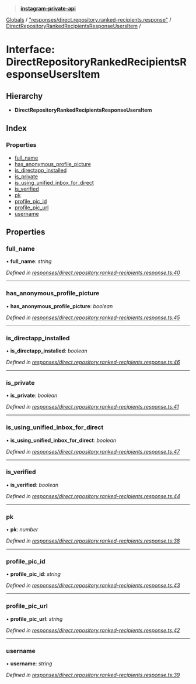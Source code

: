> **[instagram-private-api](../README.md)**

[Globals](../README.md) / ["responses/direct.repository.ranked-recipients.response"](../modules/_responses_direct_repository_ranked_recipients_response_.md) / [DirectRepositoryRankedRecipientsResponseUsersItem](_responses_direct_repository_ranked_recipients_response_.directrepositoryrankedrecipientsresponseusersitem.md) /

# Interface: DirectRepositoryRankedRecipientsResponseUsersItem

## Hierarchy

- **DirectRepositoryRankedRecipientsResponseUsersItem**

## Index

### Properties

- [full_name](_responses_direct_repository_ranked_recipients_response_.directrepositoryrankedrecipientsresponseusersitem.md#full_name)
- [has_anonymous_profile_picture](_responses_direct_repository_ranked_recipients_response_.directrepositoryrankedrecipientsresponseusersitem.md#has_anonymous_profile_picture)
- [is_directapp_installed](_responses_direct_repository_ranked_recipients_response_.directrepositoryrankedrecipientsresponseusersitem.md#is_directapp_installed)
- [is_private](_responses_direct_repository_ranked_recipients_response_.directrepositoryrankedrecipientsresponseusersitem.md#is_private)
- [is_using_unified_inbox_for_direct](_responses_direct_repository_ranked_recipients_response_.directrepositoryrankedrecipientsresponseusersitem.md#is_using_unified_inbox_for_direct)
- [is_verified](_responses_direct_repository_ranked_recipients_response_.directrepositoryrankedrecipientsresponseusersitem.md#is_verified)
- [pk](_responses_direct_repository_ranked_recipients_response_.directrepositoryrankedrecipientsresponseusersitem.md#pk)
- [profile_pic_id](_responses_direct_repository_ranked_recipients_response_.directrepositoryrankedrecipientsresponseusersitem.md#profile_pic_id)
- [profile_pic_url](_responses_direct_repository_ranked_recipients_response_.directrepositoryrankedrecipientsresponseusersitem.md#profile_pic_url)
- [username](_responses_direct_repository_ranked_recipients_response_.directrepositoryrankedrecipientsresponseusersitem.md#username)

## Properties

### full_name

• **full_name**: _string_

_Defined in [responses/direct.repository.ranked-recipients.response.ts:40](https://github.com/realinstadude/instagram-private-api/blob/4ae8fec/src/responses/direct.repository.ranked-recipients.response.ts#L40)_

---

### has_anonymous_profile_picture

• **has_anonymous_profile_picture**: _boolean_

_Defined in [responses/direct.repository.ranked-recipients.response.ts:45](https://github.com/realinstadude/instagram-private-api/blob/4ae8fec/src/responses/direct.repository.ranked-recipients.response.ts#L45)_

---

### is_directapp_installed

• **is_directapp_installed**: _boolean_

_Defined in [responses/direct.repository.ranked-recipients.response.ts:46](https://github.com/realinstadude/instagram-private-api/blob/4ae8fec/src/responses/direct.repository.ranked-recipients.response.ts#L46)_

---

### is_private

• **is_private**: _boolean_

_Defined in [responses/direct.repository.ranked-recipients.response.ts:41](https://github.com/realinstadude/instagram-private-api/blob/4ae8fec/src/responses/direct.repository.ranked-recipients.response.ts#L41)_

---

### is_using_unified_inbox_for_direct

• **is_using_unified_inbox_for_direct**: _boolean_

_Defined in [responses/direct.repository.ranked-recipients.response.ts:47](https://github.com/realinstadude/instagram-private-api/blob/4ae8fec/src/responses/direct.repository.ranked-recipients.response.ts#L47)_

---

### is_verified

• **is_verified**: _boolean_

_Defined in [responses/direct.repository.ranked-recipients.response.ts:44](https://github.com/realinstadude/instagram-private-api/blob/4ae8fec/src/responses/direct.repository.ranked-recipients.response.ts#L44)_

---

### pk

• **pk**: _number_

_Defined in [responses/direct.repository.ranked-recipients.response.ts:38](https://github.com/realinstadude/instagram-private-api/blob/4ae8fec/src/responses/direct.repository.ranked-recipients.response.ts#L38)_

---

### profile_pic_id

• **profile_pic_id**: _string_

_Defined in [responses/direct.repository.ranked-recipients.response.ts:43](https://github.com/realinstadude/instagram-private-api/blob/4ae8fec/src/responses/direct.repository.ranked-recipients.response.ts#L43)_

---

### profile_pic_url

• **profile_pic_url**: _string_

_Defined in [responses/direct.repository.ranked-recipients.response.ts:42](https://github.com/realinstadude/instagram-private-api/blob/4ae8fec/src/responses/direct.repository.ranked-recipients.response.ts#L42)_

---

### username

• **username**: _string_

_Defined in [responses/direct.repository.ranked-recipients.response.ts:39](https://github.com/realinstadude/instagram-private-api/blob/4ae8fec/src/responses/direct.repository.ranked-recipients.response.ts#L39)_
